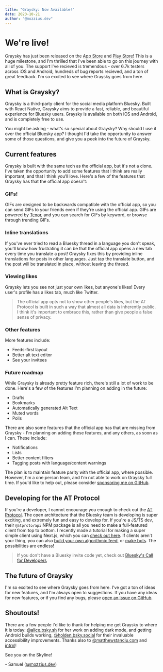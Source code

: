 ```yaml
---
title: "Graysky: Now Available!"
date: 2023-10-21
author: "@mozzius.dev"
---
```


# We're live!

Graysky has just been released on the [App Store](https://apps.apple.com/us/app/graysky/id6448234181) and [Play Store](https://play.google.com/store/apps/details?id=dev.mozzius.graysky)! This is a huge milestone, and I'm thrilled that I've been able to go on this journey with all of you. The support I've recieved is tremendous - over 6.7k testers across iOS and Android, hundreds of bug reports recieved, and a ton of great feedback. I'm so excited to see where Graysky goes from here.

## What is Graysky?

Graysky is a third-party client for the social media platform Bluesky. Built with React Native, Graysky aims to provide a fast, reliable, and beautiful experience for Bluesky users. Graysky is available on both iOS and Android, and is completely free to use.

You might be asking - what's so special about Graysky? Why should I use it over the official Bluesky app? I thought I'd take the opportunity to answer some of those questions, and give you a peek into the future of Graysky.

## Current features

Graysky is built with the same tech as the official app, but it's not a clone. I've taken the opportunity to add some features that I think are really important, and that I think you'll love. Here's a few of the features that Graysky has that the official app doesn't:

### GIFs!

GIFs are designed to be backwards compatible with the official app, so you can send GIFs to your friends even if they're using the official app. GIFs are powered by [Tenor](https://tenor.com/), and you can search for GIFs by keyword, or browse through trending GIFs.

### Inline translations

If you've ever tried to read a Bluesky thread in a language you don't speak, you'll know how frustrating it can be that the official app opens a new tab every time you translate a post! Graysky fixes this by providing inline translations for posts in other languages. Just tap the translate button, and the post will be translated in place, without leaving the thread.

### Viewing likes

Graysky lets you see not just your own likes, but anyone's likes! Every user's profile has a likes tab, much like Twitter.

> The official app opts not to show other people's likes, but the AT Protocol is built in such a way that almost all data is inherently public. I think it's important to embrace this, rather than give people a false sense of privacy.

### Other features

More features include:

- Feeds-first layout
- Better alt text editor
- See your invitees

### Future roadmap

While Graysky is already pretty feature rich, there's still a lot of work to be done. Here's a few of the features I'm planning on adding in the future:

- Drafts
- Bookmarks
- Automatically generated Alt Text
- Muted words
- Polls

There are also some features that the official app has that are missing from Graysky - I'm planning on adding these features, and any others, as soon as I can. These include:

- Notifications
- Lists
- Better content filters
- Tagging posts with language/content warnings

The plan is to maintain feature parity with the official app, where possible. However, I'm a one person team, and I'm not able to work on Graysky full time. If you'd like to help out, please consider [sponsoring me on GitHub](https://github.com/mozzius/graysky).

## Developing for the AT Protocol

If you're a developer, I cannot encourage you enough to check out the [AT Protocol](https://atproto.com). The open architecture that the Bluesky team is developing is super exciting, and extremely fun and easy to develop for. If you're a JS/TS dev, their `@atproto/api` NPM package is all you need to make a full-featured client from top to bottom. I recently made a tutorial for making a super simple client using Next.js, which you can [check out here](/blog/2023-10-17-getting-started-atproto). If clients aren't your thing, you can also [build your own algorithmic feed](https://github.com/bluesky-social/feed-generator), or [make bots](https://github.com/philnash/bsky-bot). The possibilities are endless!

> If you don't have a Bluesky invite code yet, check out [Bluesky's Call for Developers](https://atproto.com/blog/call-for-developers)

## The future of Graysky

I'm so excited to see where Graysky goes from here. I've got a ton of ideas for new features, and I'm always open to suggestions. If you have any ideas for new features, or if you find any bugs, please [open an issue on GitHub](https://github.com/mozzius/graysky/issues).

## Shoutouts!

There are a few people I'd like to thank for helping me get Graysky to where it is today: [@alice.bsky.sh](https://bsky.app/profile/alice.bsky.sh) for her work on adding dark mode, and getting Android builds working, [@holden.bsky.social](https://bsky.app/profile/holden.bsky.social) for their invaluable accessibility improvements. Thanks also to [@matthewstanciu.com](https://bsky.app/profile/matthewstanciu.com) and [intrnl](https://github.com/intrnl)!

See you on the Skyline!

\- Samuel ([@mozzius.dev](https://bsky.app/profile/mozzius.dev))
